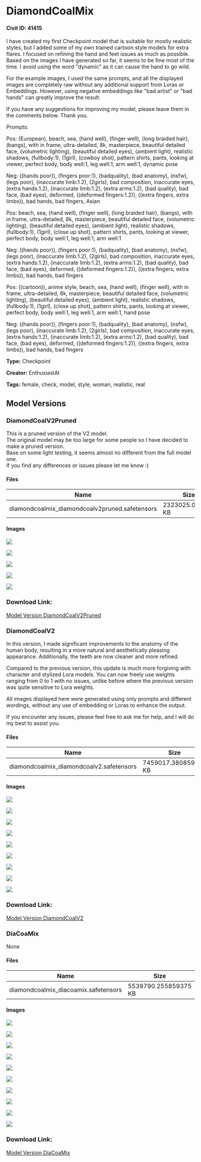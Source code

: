 # DiamondCoalMix

#### Civit ID: 41415

<p>I have created my first Checkpoint model that is suitable for mostly realistic styles, but I added some of my own trained cartoon style models for extra flares. I focused on refining the hand and feet issues as much as possible. Based on the images I have generated so far, it seems to be fine most of the time. I avoid using the word "dynamic" as it can cause the hand to go wild.</p><p>For the example images, I used the same prompts, and all the displayed images are completely raw without any additional support from Loras or Embeddings. However, using negative embeddings like "bad artist" or "bad hands" can greatly improve the result.</p><p>If you have any suggestions for improving my model, please leave them in the comments below. Thank you.</p><p></p><p>Prompts:</p><p></p><p>Pos: (European), beach, sea, (hand well), (finger well), (long braided hair), (bangs), with in frame, ultra-detailed, 8k, masterpiece, beautiful detailed face, (volumetric lighting), (beautiful detailed eyes), (ambient light), realistic shadows, (fullbody:1), (1girl), (cowboy shot), pattern shirts, pants, looking at viewer, perfect body, body well:1, leg well:1, arm well:1, dynamic pose</p><p></p><p>Neg: ((hands poor)), (fingers poor:1), (badquality), (bad anatomy), (nsfw), (legs poor), (inaccurate limb:1.2), (2girls), bad composition, inaccurate eyes, (extra hands:1.2), (inaccurate limb:1.2), (extra arms:1.2), (bad quality), bad face, (bad eyes), deformed, ((deformed fingers:1.2)), ((extra fingers, extra limbs)), bad hands, bad fingers, Asian</p><p></p><p>Pos: beach, sea, (hand well), (finger well), (long braided hair), (bangs), with in frame, ultra-detailed, 8k, masterpiece, beautiful detailed face, (volumetric lighting), (beautiful detailed eyes), (ambient light), realistic shadows, (fullbody:1), (1girl), (close up shot), pattern shirts, pants, looking at viewer, perfect body, body well:1, leg well:1, arm well:1</p><p></p><p>Neg: ((hands poor)), (fingers poor:1), (badquality), (bad anatomy), (nsfw), (legs poor), (inaccurate limb:1.2), (2girls), bad composition, inaccurate eyes, (extra hands:1.2), (inaccurate limb:1.2), (extra arms:1.2), (bad quality), bad face, (bad eyes), deformed, ((deformed fingers:1.2)), ((extra fingers, extra limbs)), bad hands, bad fingers</p><p></p><p>Pos: ((cartoon)), anime style, beach, sea, (hand well), (finger well), with in frame, ultra-detailed, 8k, masterpiece, beautiful detailed face, (volumetric lighting), (beautiful detailed eyes), (ambient light), realistic shadows, (fullbody:1), (1girl), (close up shot), pattern shirts, pants, looking at viewer, perfect body, body well:1, leg well:1, arm well:1, hand pose</p><p></p><p>Neg: ((hands poor)), (fingers poor:1), (badquality), (bad anatomy), (nsfw), (legs poor), (inaccurate limb:1.2), (2girls), bad composition, inaccurate eyes, (extra hands:1.2), (inaccurate limb:1.2), (extra arms:1.2), (bad quality), bad face, (bad eyes), deformed, ((deformed fingers:1.2)), ((extra fingers, extra limbs)), bad hands, bad fingers</p>

**Type:** Checkpoint

**Creator:** EnthusiastAI

**Tags:** female, check, model, style, woman, realistic, real

## Model Versions

### DiamondCoalV2Pruned

<p>This is a pruned version of the V2 model. <br />The original model may be too large for some people so I have decided to make a pruned version. <br />Base on some light testing, it seems almost no different from the full model one.<br />If you find any differences or issues please let me know :)</p>

#### Files

| Name | Size | Type | Format | Download Url | AutoV1 | AutoV2 | SHA256 | CRC32 | BLAKE3 |
| --- | --- | --- | --- | --- | --- | --- | --- | --- | --- |
| diamondcoalmix_diamondcoalv2pruned.safetensors | 2323025.078125 KB | Model | SafeTensor | https://civitai.com/api/download/models/55241 | 87250675 | 9857A05277 | 9857A0527731D02BCE78111E6254E094A64E9FD9165C182A0BD19F9D76CC9C89 | F19AEEA5 | 97A292EF79C552290EBD82392F40CDE4FF346A3928304836DF3E8FD0EE3CD61D |

#### Images

<p><img src="https://image.civitai.com/xG1nkqKTMzGDvpLrqFT7WA/d19a074f-c26a-4fc6-9103-d3fe9e76ce00/width=450/597664.jpeg" /></p>

<p><img src="https://image.civitai.com/xG1nkqKTMzGDvpLrqFT7WA/a44e5199-323a-4eac-2ab5-392a2ce31300/width=450/597663.jpeg" /></p>

<p><img src="https://image.civitai.com/xG1nkqKTMzGDvpLrqFT7WA/217ea1ab-2668-4cb5-4346-4091004f3500/width=450/597665.jpeg" /></p>

<p><img src="https://image.civitai.com/xG1nkqKTMzGDvpLrqFT7WA/9c4c4f66-2616-46f4-e9c3-986d4f4ad900/width=450/597666.jpeg" /></p>

<p><img src="https://image.civitai.com/xG1nkqKTMzGDvpLrqFT7WA/fbfef4ae-a92d-4c93-68b0-c1b8f1b91000/width=450/597662.jpeg" /></p>

### Download Link:

[Model Version DiamondCoalV2Pruned](https://civitai.com/api/download/models/55241)

### DiamondCoalV2 

<p>In this version, I made significant improvements to the anatomy of the human body, resulting in a more natural and aesthetically pleasing appearance. Additionally, the teeth are now cleaner and more refined.</p><p>Compared to the previous version, this update is much more forgiving with character and stylized Lora models. You can now freely use weights ranging from 0 to 1 with no issues, unlike before where the previous version was quite sensitive to Lora weights.</p><p>All images displayed here were generated using only prompts and different wordings, without any use of embedding or Loras to enhance the output.</p><p>If you encounter any issues, please feel free to ask me for help, and I will do my best to assist you.</p>

#### Files

| Name | Size | Type | Format | Download Url | AutoV1 | AutoV2 | SHA256 | CRC32 | BLAKE3 |
| --- | --- | --- | --- | --- | --- | --- | --- | --- | --- |
| diamondcoalmix_diamondcoalv2.safetensors | 7459017.380859375 KB | Model | SafeTensor | https://civitai.com/api/download/models/53357 | 12FDABF2 | 2A6696D168 | 2A6696D1687369916AD48B8A77321F1AC34E6F71D59A55F4D850E42CFA27709D | 8CE1FECF | 465E132436A67EEBECF8E969E41CBAE92F7F39D8F6C25A65D629F6C1717AF13B |

#### Images

<p><img src="https://image.civitai.com/xG1nkqKTMzGDvpLrqFT7WA/20233acf-b65b-46aa-125b-ffdc938b1300/width=450/577107.jpeg" /></p>

<p><img src="https://image.civitai.com/xG1nkqKTMzGDvpLrqFT7WA/7d41ba77-8858-4d42-b640-43b2c932da00/width=450/577110.jpeg" /></p>

<p><img src="https://image.civitai.com/xG1nkqKTMzGDvpLrqFT7WA/ea8a8863-1749-481c-9377-26a9aad1b000/width=450/577108.jpeg" /></p>

<p><img src="https://image.civitai.com/xG1nkqKTMzGDvpLrqFT7WA/0e5e87d3-b77b-43a6-4ae2-b94629dde100/width=450/577112.jpeg" /></p>

<p><img src="https://image.civitai.com/xG1nkqKTMzGDvpLrqFT7WA/4e629bec-59fe-4c55-b48e-2e4fc5834d00/width=450/577104.jpeg" /></p>

<p><img src="https://image.civitai.com/xG1nkqKTMzGDvpLrqFT7WA/0001a31d-cd03-483a-8e80-359bb0eb2100/width=450/577105.jpeg" /></p>

<p><img src="https://image.civitai.com/xG1nkqKTMzGDvpLrqFT7WA/1e2b916e-5b0c-4bc8-e9eb-3dc93901e900/width=450/577106.jpeg" /></p>

<p><img src="https://image.civitai.com/xG1nkqKTMzGDvpLrqFT7WA/be28df1f-8e70-4f9a-9397-ef175878ff00/width=450/577111.jpeg" /></p>

<p><img src="https://image.civitai.com/xG1nkqKTMzGDvpLrqFT7WA/15bbdf59-6751-4206-bd4f-cec4c75c8000/width=450/577109.jpeg" /></p>

### Download Link:

[Model Version DiamondCoalV2 ](https://civitai.com/api/download/models/53357)

### DiaCoaMix

None

#### Files

| Name | Size | Type | Format | Download Url | AutoV1 | AutoV2 | SHA256 | CRC32 | BLAKE3 |
| --- | --- | --- | --- | --- | --- | --- | --- | --- | --- |
| diamondcoalmix_diacoamix.safetensors | 5539790.255859375 KB | Model | SafeTensor | https://civitai.com/api/download/models/46337 | 9613ECEA | 1645B801F2 | 1645B801F2CADFD8E99189AE29B928A22DC87D48C438AA4C789A9E75BBDCBE61 | F33DCBEF | B481EB673B13EB0435D815D6086F4B9877259D409E51D5A0F98DA66BA9246ADF |

#### Images

<p><img src="https://image.civitai.com/xG1nkqKTMzGDvpLrqFT7WA/9ffc31a3-e6d5-42ae-7822-ae3780fb1c00/width=450/502258.jpeg" /></p>

<p><img src="https://image.civitai.com/xG1nkqKTMzGDvpLrqFT7WA/e10ef789-bbb1-46c5-6c4b-0eebc749d200/width=450/502257.jpeg" /></p>

<p><img src="https://image.civitai.com/xG1nkqKTMzGDvpLrqFT7WA/8b7d6bf8-79a0-44f8-6ea9-cee680338900/width=450/502256.jpeg" /></p>

<p><img src="https://image.civitai.com/xG1nkqKTMzGDvpLrqFT7WA/090c95b9-7ed9-46dd-67e3-92bd579d9200/width=450/502265.jpeg" /></p>

<p><img src="https://image.civitai.com/xG1nkqKTMzGDvpLrqFT7WA/e7658763-ee40-4107-99cf-6e0e9bb29a00/width=450/502260.jpeg" /></p>

<p><img src="https://image.civitai.com/xG1nkqKTMzGDvpLrqFT7WA/f37aaa69-6af5-4e91-3e11-0d097a0fbe00/width=450/502263.jpeg" /></p>

<p><img src="https://image.civitai.com/xG1nkqKTMzGDvpLrqFT7WA/edbaa005-f9d0-4b6d-cee5-d0c747d8f500/width=450/502268.jpeg" /></p>

<p><img src="https://image.civitai.com/xG1nkqKTMzGDvpLrqFT7WA/00f75634-24b4-4495-2228-72cf295ebf00/width=450/502259.jpeg" /></p>

<p><img src="https://image.civitai.com/xG1nkqKTMzGDvpLrqFT7WA/bf193d10-d5b5-4003-678b-ded7d4bc0300/width=450/502264.jpeg" /></p>

<p><img src="https://image.civitai.com/xG1nkqKTMzGDvpLrqFT7WA/4037a444-79f4-4d79-2666-5e61c0f8c100/width=450/502261.jpeg" /></p>

### Download Link:

[Model Version DiaCoaMix](https://civitai.com/api/download/models/46337)

